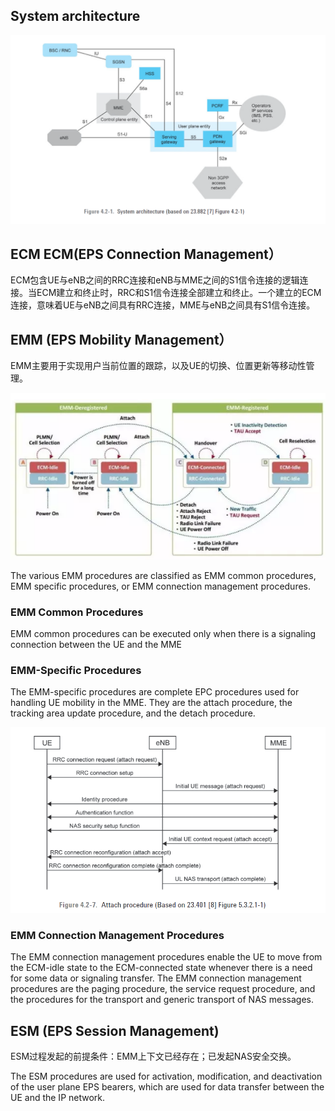 ## System architecture

![System architecture](images/4.2-1.png)

## ECM ECM(EPS Connection Management）
ECM包含UE与eNB之间的RRC连接和eNB与MME之间的S1信令连接的逻辑连接。当ECM建立和终止时，RRC和S1信令连接全部建立和终止。一个建立的ECM连接，意味着UE与eNB之间具有RRC连接，MME与eNB之间具有S1信令连接。

## EMM (EPS Mobility Management）
EMM主要用于实现用户当前位置的跟踪，以及UE的切换、位置更新等移动性管理。

![tbd](images/ECM_EMM.png)

The various EMM procedures are classified as EMM common procedures, EMM specific procedures, or EMM connection management procedures.
### EMM Common Procedures
EMM common procedures can be executed only when there is a signaling connection between the UE and the MME
### EMM-Specific Procedures
The EMM-specific procedures are complete EPC procedures used for handling UE mobility in the MME. They are the attach procedure, the tracking area update procedure, and the detach procedure.

![Attach procedure](images/5.3.2.1-1.png)

### EMM Connection Management Procedures
The EMM connection management procedures enable the UE to move from the ECM-idle state to the ECM-connected state whenever there is a need for some data or signaling transfer. The EMM connection management procedures are the paging procedure, the service request procedure, and the procedures for the transport and generic transport of NAS messages.
## ESM (EPS Session Management) 
ESM过程发起的前提条件：EMM上下文已经存在；已发起NAS安全交换。

The ESM procedures are used for activation, modification, and deactivation of the user plane EPS bearers, which are used for data transfer between the UE and the IP network.